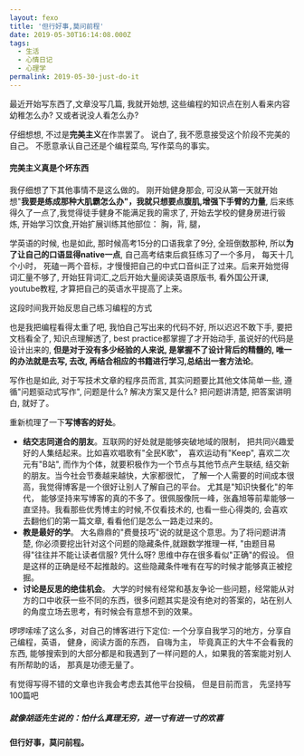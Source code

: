 ```yaml
---
layout: fexo
title: '但行好事,莫问前程'
date: 2019-05-30T16:14:08.000Z
tags:
  - 生活
  - 心情日记
  - 心理学
permalink: 2019-05-30-just-do-it
---
```

最近开始写东西了,文章没写几篇, 我就开始想, 这些编程的知识点在别人看来内容幼稚怎么办? 又或者说没人看怎么办? 

仔细想想, 不过是**完美主义**在作祟罢了。 说白了, 我不愿意接受这个阶段不完美的自己。 不愿意承认自己还是个编程菜鸟, 写作菜鸟的事实。


#### 完美主义真是个坏东西

我仔细想了下其他事情不是这么做的。 刚开始健身那会, 可没从第一天就开始想"**我要是练成那种大肌霸怎么办"，我就只想要点腹肌,增强下手臂的力量**, 后来练得久了一点了,我觉得徒手健身不能满足我的需求了, 开始去学校的健身房进行锻炼, 开始学习饮食,开始扩展训练其他部位： 胸，背, 腿，

学英语的时候, 也是如此, 那时候高考15分的口语我拿了9分, 全班倒数那种, 所以**为了让自己的口语显得native一点**, 自己高考结束后疯狂练习了一个多月， 每天十几个小时， 死磕一两个音标，才慢慢把自己的中式口音纠正了过来。后来开始觉得词汇量不够了, 开始狂背词汇,之后开始大量阅读英语原版书, 看外国公开课, youtube教程, 才算把自己的英语水平提高了上来。

这段时间我开始反思自己练习编程的方式

也是我把编程看得太重了吧, 我怕自己写出来的代码不好, 所以迟迟不敢下手, 要把文档看全了, 知识点理解透了, best practice都掌握了才开始动手, 虽说好的代码是设计出来的, **但是对于没有多少经验的人来说, 是掌握不了设计背后的精髓的, 唯一的办法就是去写, 去改, 再结合相应的书籍进行学习,总结出一套方法论**。

写作也是如此, 对于写技术文章的程序员而言, 其实问题要比其他文体简单一些, 遵循"问题驱动式写作", 问题是什么? 解决方案又是什么? 把问题讲清楚, 把答案讲明白, 就好了。

重新梳理了一下**写博客的好处**。
- **结交志同道合的朋友**。互联网的好处就是能够突破地域的限制， 把共同兴趣爱好的人集结起来。比如喜欢唱歌有"全民K歌"， 喜欢运动有"Keep", 喜欢二次元有"B站", 而作为个体，就要积极作为一个节点与其他节点产生联结, 结交新的朋友。当今社会节奏越来越快，大家都很忙， 了解一个人需要的时间成本很高，我觉得博客是一个很好让别人了解自己的平台。 尤其是"知识快餐化"的年代， 能够坚持来写博客的真的不多了。很佩服像阮一峰，张鑫旭等前辈能够一直坚持。我看那些优秀博主的时候,不仅看技术的, 也看一些心得类的, 会喜欢去翻他们的第一篇文章, 看看他们是怎么一路走过来的。
- **教是最好的学**。 大名鼎鼎的"费曼技巧"说的就是这个意思。为了将问题讲清楚, 你必须要挖出针对这个问题的隐藏条件,就跟数学推理一样, "由题目易得"往往并不能让读者信服? 凭什么呀? 思维中存在很多看似"正确"的假设。 但是这样的正确是经不起推敲的。这些隐藏条件唯有在写的时候才能够真正被挖掘。
- **讨论是反思的绝佳机会**。
大学的时候有经常和基友争论一些问题，经常能从对方的口中收获一些不同的东西，很多问题其实是没有绝对的答案的，站在别人的角度立场去思考，有时候会有意想不到的效果。

啰啰嗦嗦了这么多，对自己的博客进行下定位: 一个分享自我学习的地方，分享自己编程，英语， 健身，阅读方面的东西， 自嗨为主， 毕竟真正的大牛不会看我的东西, 能够搜索到的大部分都是和我遇到了一样问题的人，如果我的答案能对别人有所帮助的话， 那真是功德无量了。

有觉得写得不错的文章也许我会考虑去其他平台投稿， 但是目前而言， 先坚持写100篇吧

##### 就像胡适先生说的：怕什么真理无穷，进一寸有进一寸的欢喜

#### 但行好事，莫问前程。
